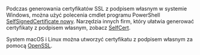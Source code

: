 Podczas generowania certyfikatów SSL z podpisem własnym w systemie Windows, można użyć polecenia cmdlet programu PowerShell [SelfSignedCertificate nowy](/powershell/module/pkiclient/new-selfsignedcertificate?view=win10-ps). Narzędzia innych firm, który ułatwia generować certyfikaty z podpisem własnym, zobacz [SelfCert](https://www.pluralsight.com/blog/software-development/selfcert-create-a-self-signed-certificate-interactively-gui-or-programmatically-in-net).

System macOS i Linux można utworzyć certyfikatu z podpisem własnym za pomocą [OpenSSL](https://www.openssl.org/).
